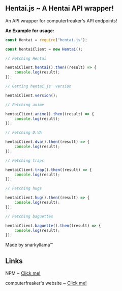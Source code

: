 ## Hentai.js ~ A Hentai API wrapper!

An API wrapper for computerfreaker's API endpoints!

**An Example for usage:**
```js
const Hentai = require("hentai.js");

const hentaiClient = new Hentai();

// Fetching Hentai

hentaiClient.hentai().then((result) => {
    console.log(result);
});

// Getting hentai.js' version

hentaiClient.version();

// Fetching anime

hentaiClient.anime().then((result) => {
    console.log(result);
});

// Fetching D.VA

hentaiClient.dva().then((result) => {
    console.log(result);
});

// Fetching traps

hentaiClient.trap().then((result) => {
    console.log(result);
});

// Fetching hugs

hentaiClient.hug().then((result) => {
    console.log(result);
});

// Fetching baguettes

hentaiClient.baguette().then((result) => {
    console.log(result);
});
```

Made by snarkyllama™

## Links

NPM ~ [Click me!](https://www.npmjs.com/package/hentai.js)

computerfreaker's website ~ [Click me!](https://computerfreaker.cf/)

